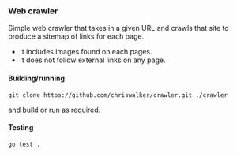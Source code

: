 ### Web crawler

Simple web crawler that takes in a given URL and crawls that site to produce a sitemap of links for each page.
* It includes images found on each pages.
* It does not follow external links on any page.

#### Building/running

    git clone https://github.com/chriswalker/crawler.git ./crawler

and build or run as required.

#### Testing

    go test .

